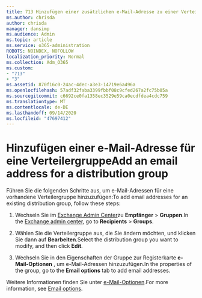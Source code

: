 ```yaml
---
title: 713 Hinzufügen einer zusätzlichen e-Mail-Adresse zu einer Verteilerliste
ms.author: chrisda
author: chrisda
manager: dansimp
ms.audience: Admin
ms.topic: article
ms.service: o365-administration
ROBOTS: NOINDEX, NOFOLLOW
localization_priority: Normal
ms.collection: Adm_O365
ms.custom:
- "713"
- "3"
ms.assetid: 870f16c0-24ac-4dec-a3e3-14719e6a496a
ms.openlocfilehash: 57adf32faba3399fbbf08c9cfed267a2fc75b05a
ms.sourcegitcommit: c6692ce0fa1358ec3529e59ca0ecdfdea4cdc759
ms.translationtype: MT
ms.contentlocale: de-DE
ms.lasthandoff: 09/14/2020
ms.locfileid: "47697412"
---
```

# <a name="add-an-email-address-for-a-distribution-group"></a><span data-ttu-id="1a8d0-102">Hinzufügen einer e-Mail-Adresse für eine Verteilergruppe</span><span class="sxs-lookup"><span data-stu-id="1a8d0-102">Add an email address for a distribution group</span></span>

<span data-ttu-id="1a8d0-103">Führen Sie die folgenden Schritte aus, um e-Mail-Adressen für eine vorhandene Verteilergruppe hinzuzufügen:</span><span class="sxs-lookup"><span data-stu-id="1a8d0-103">To add email addresses for an existing distribution group, follow these steps:</span></span>

1. <span data-ttu-id="1a8d0-104">Wechseln Sie im [Exchange Admin Center](https://outlook.office365.com/ecp/)zu **Empfänger** \> **Gruppen**.</span><span class="sxs-lookup"><span data-stu-id="1a8d0-104">In the [Exchange admin center](https://outlook.office365.com/ecp/), go to **Recipients** \> **Groups**.</span></span>

2. <span data-ttu-id="1a8d0-105">Wählen Sie die Verteilergruppe aus, die Sie ändern möchten, und klicken Sie dann auf **Bearbeiten**.</span><span class="sxs-lookup"><span data-stu-id="1a8d0-105">Select the distribution group you want to modify, and then click **Edit**.</span></span>

3. <span data-ttu-id="1a8d0-106">Wechseln Sie in den Eigenschaften der Gruppe zur Registerkarte **e-Mail-Optionen** , um e-Mail-Adressen hinzuzufügen.</span><span class="sxs-lookup"><span data-stu-id="1a8d0-106">In the properties of the group, go to the **Email options** tab to add email addresses.</span></span> 

<span data-ttu-id="1a8d0-107">Weitere Informationen finden Sie unter [e-Mail-Optionen](https://technet.microsoft.com/library/bb124513.aspx#emailoptions).</span><span class="sxs-lookup"><span data-stu-id="1a8d0-107">For more information, see [Email options](https://technet.microsoft.com/library/bb124513.aspx#emailoptions).</span></span>
